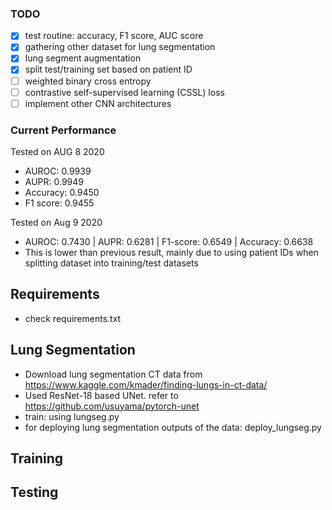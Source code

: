### TODO
- [x] test routine: accuracy, F1 score, AUC score
- [x] gathering other dataset for lung segmentation
- [x] lung segment augmentation 
- [x] split test/training set based on patient ID
- [ ] weighted binary cross entropy
- [ ] contrastive self-supervised learning (CSSL) loss 
- [ ] implement other CNN architectures

### Current Performance
Tested on AUG 8 2020
- AUROC: 0.9939
- AUPR: 0.9949
- Accuracy: 0.9450
- F1 score: 0.9455

Tested on Aug 9 2020
- AUROC: 0.7430 | AUPR: 0.6281 | F1-score: 0.6549 | Accuracy: 0.6638
- This is lower than previous result, mainly due to using patient IDs when splitting dataset into training/test datasets

## Requirements
- check requirements.txt

## Lung Segmentation
- Download lung segmentation CT data from https://www.kaggle.com/kmader/finding-lungs-in-ct-data/
- Used ResNet-18 based UNet. refer to https://github.com/usuyama/pytorch-unet
- train: using lungseg.py
- for deploying lung segmentation outputs of the data: deploy_lungseg.py

## Training

## Testing
